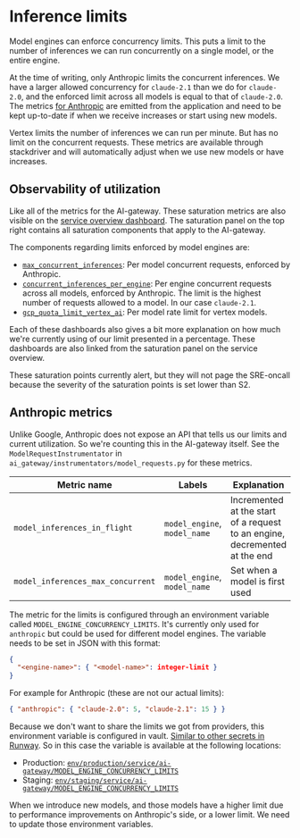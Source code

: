 # Inference limits

Model engines can enforce concurrency limits. This puts a limit to the
number of inferences we can run concurrently on a single model, or the
entire engine.

At the time of writing, only Anthropic limits the concurrent
inferences. We have a larger allowed concurrency for `claude-2.1` than
we do for `claude-2.0`, and the enforced limit across all models is
equal to that of `claude-2.0`. The metrics [for
Anthropic](#anthropic-metrics) are emitted from the application and
need to be kept up-to-date if when we receive increases or start using
new models.

Vertex limits the number of inferences we can run per minute. But has
no limit on the concurrent requests. These metrics are available
through stackdriver and will automatically adjust when we use new
models or have increases.

## Observability of utilization

Like all of the metrics for the AI-gateway. These saturation metrics
are also visible on the [service overview
dashboard](https://dashboards.gitlab.net/d/ai-gateway-main/ai-gateway3a-overview?orgId=1). The
saturation panel on the top right contains all saturation components
that apply to the AI-gateway.

The components regarding limits enforced by model engines are:
- [`max_concurrent_inferences`](https://dashboards.gitlab.net/d/alerts-max_concurrent_inferences/154abead-92ad-5cd7-9112-fd8418ba289b?var-environment=gprd&var-type=ai-gateway&var-stage=main&var-component=max_concurrent_inferences&orgId=1):
  Per model concurrent requests, enforced by Anthropic.
- [`concurrent_inferences_per_engine`](https://dashboards.gitlab.net/d/alerts-max_inferences_per_engine/bd1e5cca-760c-55b0-98fa-4501e273af2a?var-environment=gprd&var-type=ai-gateway&var-stage=main&var-component=max_concurrent_inferences_per_engine&orgId=1):
  Per engine concurrent requests across all models, enforced by
  Anthropic. The limit is the highest number of requests allowed to a
  model. In our case `claude-2.1`.
- [`gcp_quota_limit_vertex_ai`](https://dashboards.gitlab.net/d/alerts-sat_gcp_quota_limit_vertex_ai/d6ff3868-f03d-5dda-bd7c-e0fd406c5cc6?var-environment=gprd&var-type=ai-gateway&var-stage=main&var-component=gcp_quota_limit_vertex_ai&orgId=1):
  Per model rate limit for vertex models.

Each of these dashboards also gives a bit more explanation on how much
we're currently using of our limit presented in a percentage. These
dashboards are also linked from the saturation panel on the service
overview.

These saturation points currently alert, but they will not page the
SRE-oncall because the severity of the saturation points is set lower
than S2.

## Anthropic metrics

Unlike Google, Anthropic does not expose an API that tells us our
limits and current utilization. So we're counting this in the
AI-gateway itself. See the `ModelRequestInstrumentator` in
`ai_gateway/instrumentators/model_requests.py` for these metrics.

| Metric name                       | Labels                       | Explanation                                                                |
|-----------------------------------|------------------------------|----------------------------------------------------------------------------|
| `model_inferences_in_flight`      | `model_engine`, `model_name` | Incremented at the start of a request to an engine, decremented at the end |
| `model_inferences_max_concurrent` | `model_engine`, `model_name` | Set when a model is first used                                             |

The metric for the limits is configured through an environment variable called
`MODEL_ENGINE_CONCURRENCY_LIMITS`. It's currently only used for
`anthropic` but could be used for different model engines. The
variable needs to be set in JSON with this format:

```json
{
  "<engine-name>": { "<model-name>": integer-limit }
}
```

For example for Anthropic (these are not our actual limits):

```json
{ "anthropic": { "claude-2.0": 5, "claude-2.1": 15 } }
```

Because we don't want to share the limits we got from providers, this
environment variable is configured in vault. [Similar to other secrets
in
Runway](https://gitlab.com/gitlab-com/gl-infra/platform/runway/docs/-/blob/master/secrets-management.md?ref_type=heads). So
in this case the variable is available at the following locations:

- Production:
  [`env/production/service/ai-gateway/MODEL_ENGINE_CONCURRENCY_LIMITS`](https://vault.gitlab.net/ui/vault/secrets/runway/kv/env%252Fproduction%252Fservice%252Fai-gateway%252FMODEL_ENGINE_CONCURRENCY_LIMITS/details)
- Staging: [`env/staging/service/ai-gateway/MODEL_ENGINE_CONCURRENCY_LIMITS`](https://vault.gitlab.net/ui/vault/secrets/runway/kv/env%2Fstaging%2Fservice%2Fai-gateway%2FMODEL_ENGINE_CONCURRENCY_LIMITS/details?version=1)

When we introduce new models, and those models have a higher limit due
to performance improvements on Anthropic's side, or a lower limit. We
need to update those environment variables.
